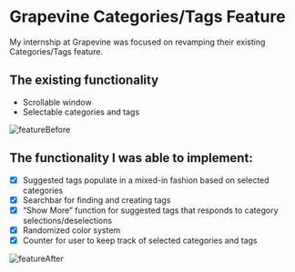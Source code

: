 # Grapevine Categories/Tags Feature
My internship at Grapevine was focused on revamping their existing Categories/Tags feature.

## The existing functionality
- Scrollable window
- Selectable categories and tags

![featureBefore](https://user-images.githubusercontent.com/15644940/90286275-8001d400-de43-11ea-8eba-d2525b4fd485.gif)




## The functionality I was able to implement:
- [x] Suggested tags populate in a mixed-in fashion based on selected categories
- [x] Searchbar for finding and creating tags
- [x] “Show More” function for suggested tags that responds to category selections/deselections
- [x] Randomized color system
- [x] Counter for user to keep track of selected categories and tags

![featureAfter](https://user-images.githubusercontent.com/15644940/90289213-6a8fa880-de49-11ea-939a-df2fe5212b97.gif)

